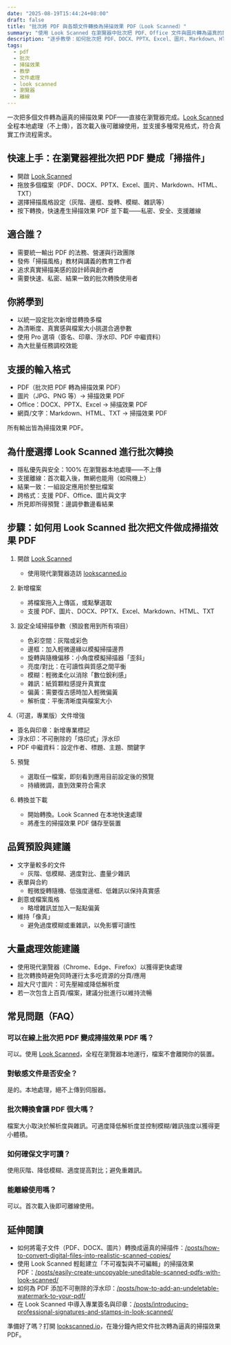 ```yaml
---
date: "2025-08-19T15:44:24+08:00"
draft: false
title: "批次將 PDF 與各類文件轉換為掃描效果 PDF（Look Scanned）"
summary: "使用 Look Scanned 在瀏覽器中批次把 PDF、Office 文件與圖片轉為逼真的掃描效果 PDF，全程本地處理，隱私安全。"
description: "逐步教學：如何批次把 PDF、DOCX、PPTX、Excel、圖片、Markdown、HTML、TXT 等轉為掃描效果 PDF。Look Scanned 本地、快速、隱私優先。"
tags:
  - pdf
  - 批次
  - 掃描效果
  - 教學
  - 文件處理
  - look scanned
  - 瀏覽器
  - 離線
---
```


一次把多個文件轉為逼真的掃描效果 PDF——直接在瀏覽器完成。[Look Scanned](https://lookscanned.io) 全程本地處理（不上傳），首次載入後可離線使用，並支援多種常見格式，符合真實工作流程需求。

## 快速上手：在瀏覽器裡批次把 PDF 變成「掃描件」

- 開啟 [Look Scanned](https://lookscanned.io)
- 拖放多個檔案（PDF、DOCX、PPTX、Excel、圖片、Markdown、HTML、TXT）
- 選擇掃描風格設定（灰階、邊框、旋轉、模糊、雜訊等）
- 按下轉換，快速產生掃描效果 PDF 並下載——私密、安全、支援離線

## 適合誰？

- 需要統一輸出 PDF 的法務、營運與行政團隊
- 發佈「掃描風格」教材與講義的教育工作者
- 追求真實掃描美感的設計師與創作者
- 需要快速、私密、結果一致的批次轉換使用者

## 你將學到

- 以統一設定批次新增並轉換多檔
- 為清晰度、真實感與檔案大小挑選合適參數
- 使用 Pro 選項（簽名、印章、浮水印、PDF 中繼資料）
- 為大批量任務調校效能

## 支援的輸入格式

- PDF（批次把 PDF 轉為掃描效果 PDF）
- 圖片（JPG、PNG 等）→ 掃描效果 PDF
- Office：DOCX、PPTX、Excel → 掃描效果 PDF
- 網頁/文字：Markdown、HTML、TXT → 掃描效果 PDF

所有輸出皆為掃描效果 PDF。

## 為什麼選擇 Look Scanned 進行批次轉換

- 隱私優先與安全：100% 在瀏覽器本地處理——不上傳
- 支援離線：首次載入後，無網也能用（如飛機上）
- 結果一致：一組設定應用於整批檔案
- 跨格式：支援 PDF、Office、圖片與文字
- 所見即所得預覽：邊調參數邊看結果

## 步驟：如何用 Look Scanned 批次把文件做成掃描效果 PDF

1. 開啟 [Look Scanned](https://lookscanned.io)
   - 使用現代瀏覽器造訪 [lookscanned.io](https://lookscanned.io)

2. 新增檔案
   - 將檔案拖入上傳區，或點擊選取
   - 支援 PDF、圖片、DOCX、PPTX、Excel、Markdown、HTML、TXT

3. 設定全域掃描參數（預設套用到所有項目）
   - 色彩空間：灰階或彩色
   - 邊框：加入輕微邊緣以模擬掃描邊界
   - 旋轉與隨機偏移：小角度模擬掃描器「歪斜」
   - 亮度/對比：在可讀性與質感之間平衡
   - 模糊：輕微柔化以消除「數位銳利感」
   - 雜訊：紙質顆粒感提升真實度
   - 偏黃：需要復古感時加入輕微偏黃
   - 解析度：平衡清晰度與檔案大小

4.（可選，專業版）文件增強
   - 簽名與印章：新增專業標記
   - 浮水印：不可刪除的「烙印式」浮水印
   - PDF 中繼資料：設定作者、標題、主題、關鍵字

5. 預覽
   - 選取任一檔案，即刻看到應用目前設定後的預覽
   - 持續微調，直到效果符合需求

6. 轉換並下載
   - 開始轉換。Look Scanned 在本地快速處理
   - 將產生的掃描效果 PDF 儲存至裝置

## 品質預設與建議

- 文字量較多的文件
  - 灰階、低模糊、適度對比、盡量少雜訊
- 表單與合約
  - 輕微旋轉隨機、低強度邊框、低雜訊以保持真實感
- 創意或檔案風格
  - 略增雜訊並加入一點點偏黃
- 維持「像真」
  - 避免過度模糊或重雜訊，以免影響可讀性

## 大量處理效能建議

- 使用現代瀏覽器（Chrome、Edge、Firefox）以獲得更快處理
- 批次轉換時避免同時運行太多吃資源的分頁/應用
- 超大尺寸圖片：可先壓縮或降低解析度
- 若一次包含上百頁/檔案，建議分批進行以維持流暢

## 常見問題（FAQ）

### 可以在線上批次把 PDF 變成掃描效果 PDF 嗎？
可以。使用 [Look Scanned](https://lookscanned.io)，全程在瀏覽器本地運行，檔案不會離開你的裝置。

### 對敏感文件是否安全？
是的。本地處理，絕不上傳到伺服器。

### 批次轉換會讓 PDF 很大嗎？
檔案大小取決於解析度與雜訊。可適度降低解析度並控制模糊/雜訊強度以獲得更小體積。

### 如何確保文字可讀？
使用灰階、降低模糊、適度提高對比；避免重雜訊。

### 能離線使用嗎？
可以。首次載入後即可離線使用。

## 延伸閱讀

- 如何將電子文件（PDF、DOCX、圖片）轉換成逼真的掃描件：[/posts/how-to-convert-digital-files-into-realistic-scanned-copies/](../how-to-convert-digital-files-into-realistic-scanned-copies/)
- 使用 Look Scanned 輕鬆建立「不可複製與不可編輯」的掃描效果 PDF：[/posts/easily-create-uncopyable-uneditable-scanned-pdfs-with-look-scanned/](../easily-create-uncopyable-uneditable-scanned-pdfs-with-look-scanned/)
- 如何為 PDF 添加不可刪除的浮水印：[/posts/how-to-add-an-undeletable-watermark-to-your-pdf/](../how-to-add-an-undeletable-watermark-to-your-pdf/)
- 在 Look Scanned 中導入專業簽名與印章：[/posts/introducing-professional-signatures-and-stamps-in-look-scanned/](../introducing-professional-signatures-and-stamps-in-look-scanned/)

準備好了嗎？打開 [lookscanned.io](https://lookscanned.io)，在幾分鐘內把文件批次轉為逼真的掃描效果 PDF。 